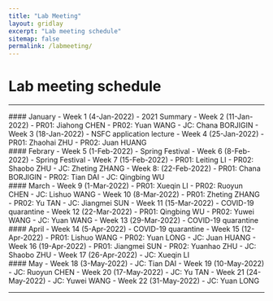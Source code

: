 ```yaml
---
title: "Lab Meeting"
layout: gridlay
excerpt: "Lab meeting schedule"
sitemap: false
permalink: /labmeeting/
---
```


# Lab meeting schedule

---

<div class="col-sm-4 clearfix">
#### January
- Week 1 (4-Jan-2022)
  - 2021 Summary
- Week 2 (11-Jan-2022)
  - PR01: Jiahong CHEN
  - PR02: Yuan WANG
  - JC: Chana BORJIGIN
- Week 3 (18-Jan-2022)
  - NSFC application lecture
- Week 4 (25-Jan-2022)
  - PR01: Zhaohai ZHU
  - PR02: Juan HUANG

</div>

<div class="col-sm-4 clearfix">
#### Febrary
- Week 5 (1-Feb-2022)
  - Spring Festival
- Week 6 (8-Feb-2022)
  - Spring Festival
- Week 7 (15-Feb-2022)
  - PR01: Leiting LI
  - PR02: Shaobo ZHU
  - JC: Zheting ZHANG
- Week 8: (22-Feb-2022)
  - PR01: Chana BORJIGIN
  - PR02: Tian DAI
  - JC: Qingbing WU
</div>

<div class="col-sm-4 clearfix">
#### March
- Week 9 (1-Mar-2022)
  - PR01: Xueqin LI
  - PR02: Ruoyun CHEN
  - JC: Lishuo WANG
- Week 10 (8-Mar-2022)
  - PR01: Zheting ZHANG
  - PR02: Yu TAN
  - JC: Jiangmei SUN
- Week 11 (15-Mar-2022)
  - COVID-19 quarantine
- Week 12 (22-Mar-2022)
  - PR01: Qingbing WU
  - PR02: Yuwei WANG
  - JC: Yuan WANG
- Week 13 (29-Mar-2022)
  - COVID-19 quarantine
</div>

<div class="col-sm-4 clearfix">
#### April
- Week 14 (5-Apr-2022)
  - COVID-19 quarantine
- Week 15 (12-Apr-2022)
  - PR01: Lishuo WANG
  - PR02: Yuan LONG
  - JC: Juan HUANG
- Week 16 (19-Apr-2022)
  - PR01: Jiangmei SUN
  - PR02: Yuanhao ZHU
  - JC: Shaobo ZHU
- Week 17 (26-Apr-2022)
  - JC: Xueqin LI
</div>

<div class="col-sm-4 clearfix">
#### May
- Week 18 (3-May-2022)
  - JC: Tian DAI
- Week 19 (10-May-2022)
  - JC: Ruoyun CHEN
- Week 20 (17-May-2022)
  - JC: Yu TAN
- Week 21 (24-May-2022)
  - JC: Yuwei WANG
- Week 22 (31-May-2022)
  - JC: Yuan LONG
</div>

---
